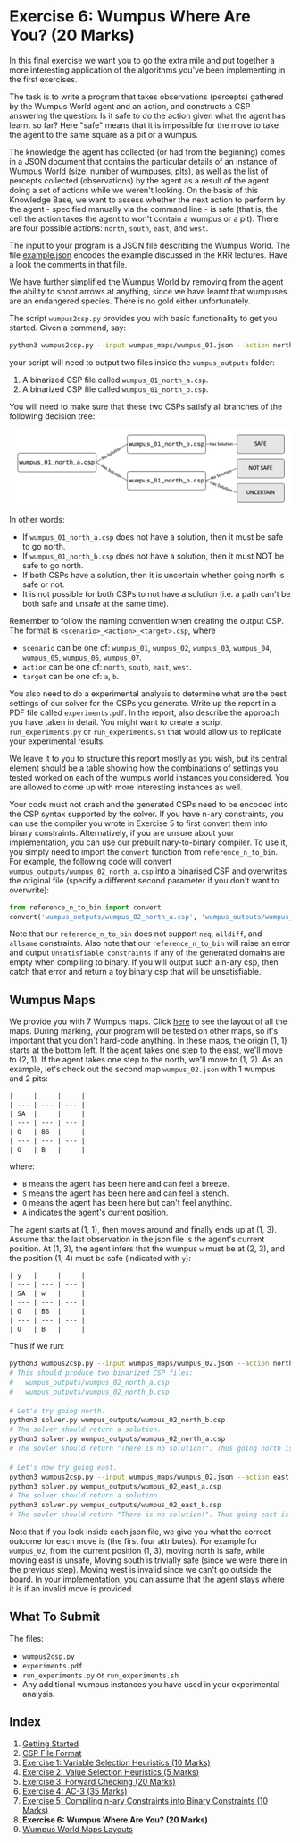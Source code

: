 # Exercise 6: Wumpus Where Are You? (20 Marks)

In this final exercise we want you to go the extra mile and put together a more
interesting application of the algorithms you've been implementing in the first
exercises.

The task is to write a program that takes observations (percepts) gathered by
the Wumpus World agent and an action, and constructs a CSP answering the
question: Is it safe to do the action given what the agent has learnt so far?
Here "safe" means that it is impossible for the move to take the agent to the
same square as a pit or a wumpus.

The knowledge the agent has collected (or had from the beginning) comes in a
JSON document that contains the particular details of an instance of Wumpus
World (size, number of wumpuses, pits), as well as the list of percepts
collected (observations) by the agent as a result of the agent doing a set of
actions while we weren't looking. On the basis of this Knowledge Base, we want
to assess whether the next action to perform by the agent - specified manually
via the command line - is safe (that is, the cell the action takes the agent to
won't contain a wumpus or a pit). There are four possible actions: `north`,
`south`, `east`, and `west`.

The input to your program is a JSON file describing the Wumpus World. The file
[example.json](../wumpus_maps/example.json) encodes the example discussed in
the KRR lectures. Have a look the comments in that file.

We have further simplified the Wumpus World by removing from the agent the
ability to shoot arrows at anything, since we have learnt that wumpuses are an
endangered species. There is no gold either unfortunately.

The script `wumpus2csp.py` provides you with basic functionality to get you
started. Given a command, say:

```sh
python3 wumpus2csp.py --input wumpus_maps/wumpus_01.json --action north --output wumpus_outputs
```

your script will need to output two files inside the `wumpus_outputs` folder:

1. A binarized CSP file called `wumpus_01_north_a.csp`.
2. A binarized CSP file called `wumpus_01_north_b.csp`.

You will need to make sure that these two CSPs satisfy all branches of the
following decision tree:

![decision tree](images/decision.png)

In other words:

- If `wumpus_01_north_a.csp` does not have a solution, then it must be safe
  to go north.
- If `wumpus_01_north_b.csp` does not have a solution, then it must NOT be
  safe to go north.
- If both CSPs have a solution, then it is uncertain whether going north is
  safe or not.
- It is not possible for both CSPs to not have a solution (i.e. a path can't be
  both safe and unsafe at the same time).

Remember to follow the naming convention when creating the output CSP. The
format is `<scenario>_<action>_<target>.csp`, where

- `scenario` can be one of: `wumpus_01`, `wumpus_02`, `wumpus_03`, `wumpus_04`,
  `wumpus_05`, `wumpus_06`, `wumpus_07`.
- `action` can be one of: `north`, `south`, `east`, `west`.
- `target` can be one of: `a`, `b`.

You also need to do a experimental analysis to determine what are the best
settings of our solver for the CSPs you generate. Write up the report in a PDF
file called `experiments.pdf`. In the report, also describe the approach you
have taken in detail. You might want to create a script `run_experiments.py` or
`run_experiments.sh` that would allow us to replicate your experimental
results.

We leave it to you to structure this report mostly as you wish, but its central
element should be a table showing how the combinations of settings you tested
worked on each of the wumpus world instances you considered. You are allowed to
come up with more interesting instances as well.

Your code must not crash and the generated CSPs need to be encoded into the CSP
syntax supported by the solver. If you have n-ary constraints, you can use the
compiler you wrote in Exercise 5 to first convert them into binary constraints.
Alternatively, if you are unsure about your implementation, you can use our
prebuilt nary-to-binary compiler. To use it, you simply need to import the
`convert` function from `reference_n_to_bin`. For example, the following code
will convert `wumpus_outputs/wumpus_02_north_a.csp` into a binarised CSP
and overwrites the original file (specify a different second parameter if you
don't want to overwrite):

```python
from reference_n_to_bin import convert
convert('wumpus_outputs/wumpus_02_north_a.csp', 'wumpus_outputs/wumpus_02_north_a.csp')
```

Note that our `reference_n_to_bin` does not support `neq`, `alldiff`, and
`allsame` constraints. Also note that our `reference_n_to_bin` will raise an
error and output `Unsatisfiable constraints` if any of the generated domains
are empty when compiling to binary. If you will output such a n-ary csp, then
catch that error and return a toy binary csp that will be unsatisfiable.

## Wumpus Maps

We provide you with 7 Wumpus maps. Click [here](8a_map_layouts.md) to see the
layout of all the maps. During marking, your program will be tested on other
maps, so it's important that you don't hard-code anything. In these maps, the
origin (1, 1) starts at the bottom left. If the agent takes one step to the
east, we'll move to (2, 1). If the agent takes one step to the north, we'll
move to (1, 2). As an example, let's check out the second map `wumpus_02.json`
with 1 wumpus and 2 pits:

```raw
|     |     |     |
| --- | --- | --- |
| SA  |     |     |
| --- | --- | --- |
| O   | BS  |     |
| --- | --- | --- |
| O   | B   |     |
```

where:

- `B` means the agent has been here and can feel a breeze.
- `S` means the agent has been here and can feel a stench.
- `O` means the agent has been here but can't feel anything.
- `A` indicates the agent's current position.

The agent starts at (1, 1), then moves around and finally ends up at (1, 3).
Assume that the last observation in the json file is the agent's current
position. At (1, 3), the agent infers that the wumpus `w` must be at (2,
3), and the position (1, 4) must be safe (indicated with `y`):

```raw
| y   |     |     |
| --- | --- | --- |
| SA  | w   |     |
| --- | --- | --- |
| O   | BS  |     |
| --- | --- | --- |
| O   | B   |     |
```

Thus if we run:

```sh
python3 wumpus2csp.py --input wumpus_maps/wumpus_02.json --action north --output wumpus_outputs
# This should produce two binarized CSP files:
#   wumpus_outputs/wumpus_02_north_a.csp
#   wumpus_outputs/wumpus_02_north_b.csp

# Let's try going north.
python3 solver.py wumpus_outputs/wumpus_02_north_b.csp
# The solver should return a solution.
python3 solver.py wumpus_outputs/wumpus_02_north_a.csp
# The sovler should return "There is no solution!". Thus going north is safe.

# Let's now try going east.
python3 wumpus2csp.py --input wumpus_maps/wumpus_02.json --action east
python3 solver.py wumpus_outputs/wumpus_02_east_a.csp
# The solver should return a solution.
python3 solver.py wumpus_outputs/wumpus_02_east_b.csp
# The sovler should return "There is no solution!". Thus going east is NOT safe.
```

Note that if you look inside each json file, we give you what the correct
outcome for each move is (the first four attributes). For example for
`wumpus_02`, from the current position (1, 3), moving north is safe, while
moving east is unsafe, Moving south is trivially safe (since we were there in
the previous step). Moving west is invalid since we can't go outside the board.
In your implementation, you can assume that the agent stays where it is if an
invalid move is provided.

## What To Submit

The files:

- `wumpus2csp.py`
- `experiments.pdf`
- `run_experiments.py` or `run_experiments.sh`
- Any additional wumpus instances you have used in your experimental analysis.

## Index

1. [Getting Started](1_getting_started.md)
2. [CSP File Format](2_csp_syntax.md)
3. [Exercise 1: Variable Selection Heuristics (10
   Marks)](3_variable_selection_heuristics.md)
4. [Exercise 2: Value Selection Heuristics (5
   Marks)](4_value_selection_heuristics.md)
5. [Exercise 3: Forward Checking (20 Marks)](5_forward_checking.md)
6. [Exercise 4: AC-3 (35 Marks)](6_ac_3.md)
7. [Exercise 5: Compiling n-ary Constraints into Binary Constraints (10 Marks)](7_compilation.md)
8. **Exercise 6: Wumpus Where Are You? (20 Marks)**
9. [Wumpus World Maps Layouts](8a_map_layouts.md)
